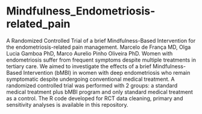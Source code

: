 # Mindfulness_Endometriosis-related_pain
A Randomized Controlled Trial of a brief Mindfulness-Based Intervention for the endometriosis-related pain management. 
     Marcelo de França MD, Olga Lucia Gamboa PhD, Marco Aurelio Pinho Oliveira PhD.
     Women with endometriosis suffer from frequent symptoms despite multiple treatments in tertiary care. We aimed to investigate the effects of a brief Mindfulness-Based Intervention (bMBI) in women with deep endometriosis who remain symptomatic despite undergoing conventional medical treatment. A randomized controlled trial was performed with 2 groups: a standard medical treatment plus bMBI program and only standard medical treatment as a control. 
 The R code developed for RCT data cleaning, primary and sensitivity analyses is available in this repository. 
